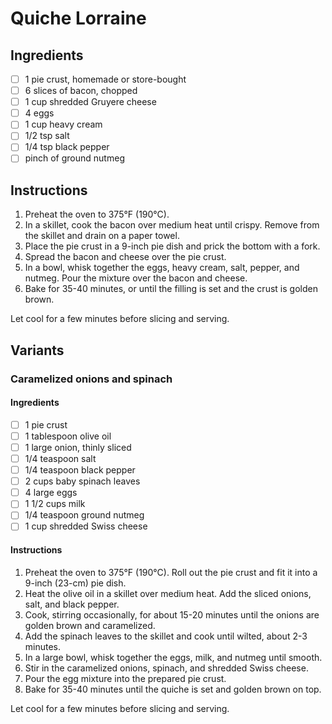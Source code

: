 # Quiche Lorraine

## Ingredients

- [ ] 1 pie crust, homemade or store-bought
- [ ] 6 slices of bacon, chopped
- [ ] 1 cup shredded Gruyere cheese
- [ ] 4 eggs
- [ ] 1 cup heavy cream
- [ ] 1/2 tsp salt
- [ ] 1/4 tsp black pepper
- [ ] pinch of ground nutmeg

## Instructions

1. Preheat the oven to 375°F (190°C).
2. In a skillet, cook the bacon over medium heat until crispy. Remove from the skillet and drain on a paper towel.
3. Place the pie crust in a 9-inch pie dish and prick the bottom with a fork.
4. Spread the bacon and cheese over the pie crust.
5. In a bowl, whisk together the eggs, heavy cream, salt, pepper, and nutmeg. Pour the mixture over the bacon and cheese.
6. Bake for 35-40 minutes, or until the filling is set and the crust is golden brown.

Let cool for a few minutes before slicing and serving.

## Variants

### Caramelized onions and spinach

#### Ingredients

- [ ] 1 pie crust
- [ ] 1 tablespoon olive oil
- [ ] 1 large onion, thinly sliced
- [ ] 1/4 teaspoon salt
- [ ] 1/4 teaspoon black pepper
- [ ] 2 cups baby spinach leaves
- [ ] 4 large eggs
- [ ] 1 1/2 cups milk
- [ ] 1/4 teaspoon ground nutmeg
- [ ] 1 cup shredded Swiss cheese

#### Instructions

1. Preheat the oven to 375°F (190°C). Roll out the pie crust and fit it into a 9-inch (23-cm) pie dish.
2. Heat the olive oil in a skillet over medium heat. Add the sliced onions, salt, and black pepper. 
3. Cook, stirring occasionally, for about 15-20 minutes until the onions are golden brown and caramelized. 
4. Add the spinach leaves to the skillet and cook until wilted, about 2-3 minutes.
5. In a large bowl, whisk together the eggs, milk, and nutmeg until smooth. 
6. Stir in the caramelized onions, spinach, and shredded Swiss cheese.
7. Pour the egg mixture into the prepared pie crust.
8. Bake for 35-40 minutes until the quiche is set and golden brown on top.  

Let cool for a few minutes before slicing and serving.
